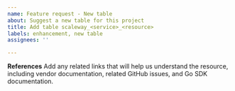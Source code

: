 ```yaml
---
name: Feature request - New table
about: Suggest a new table for this project
title: Add table scaleway_<service>_<resource>
labels: enhancement, new table
assignees: ''

---
```


**References**
Add any related links that will help us understand the resource, including vendor documentation, related GitHub issues, and Go SDK documentation.
